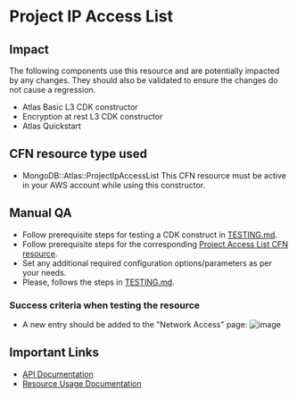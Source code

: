 # Project IP Access List 

## Impact 
The following components use this resource and are potentially impacted by any changes. They should also be validated to ensure the changes do not cause a regression.

- Atlas Basic L3 CDK constructor
- Encryption at rest L3 CDK constructor
- Atlas Quickstart


## CFN resource type used
- MongoDB::Atlas::ProjectIpAccessList
This CFN resource must be active in your AWS account while using this constructor.


## Manual QA
- Follow prerequisite steps for testing a CDK construct in [TESTING.md](../../../TESTING.md).
- Follow prerequisite steps for the corresponding [Project Access List CFN resource](../../../../cfn-resources/project-ip-access-list/test/README.md).
- Set any additional required configuration options/parameters as per your needs.
- Please, follows the steps in [TESTING.md](../../../TESTING.md).


### Success criteria when testing the resource
- A new entry should be added to the "Network Access" page:
![image](https://user-images.githubusercontent.com/5663078/227484402-9189af3d-a3f0-4bde-a288-9ee847e6eeab.png)
## Important Links
- [API Documentation](https://docs-atlas-staging.mongodb.com/cloud-docs/docsworker-xlarge/openapi-docs-test/reference/api-resources-spec/#operation/createProjectIpAccessList)
- [Resource Usage Documentation](https://www.mongodb.com/docs/atlas/security/ip-access-list/)